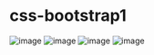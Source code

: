# css-bootstrap1
![image](https://user-images.githubusercontent.com/106257987/171419243-7c09ee04-5ff4-4129-a198-850971dbe913.png)
![image](https://user-images.githubusercontent.com/106257987/171419462-3b1a004a-ac42-49eb-9ce5-ef66a7fa9d5a.png)
![image](https://user-images.githubusercontent.com/106257987/171419353-27f6a2b3-d153-4e2d-84b2-e0c830e9717a.png)
![image](https://user-images.githubusercontent.com/106257987/171419641-6e6545a0-4261-47d5-ba86-d4807c75c1b5.png)
